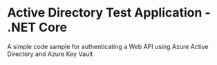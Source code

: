 # Active Directory Test Application - .NET Core

A simple code sample for authenticating a Web API using Azure Active Directory and Azure Key Vault
